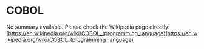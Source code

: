 # COBOL

No summary available. Please check the Wikipedia page directly: [https://en.wikipedia.org/wiki/COBOL_(programming_language)]https://en.wikipedia.org/wiki/COBOL_(programming_language)
